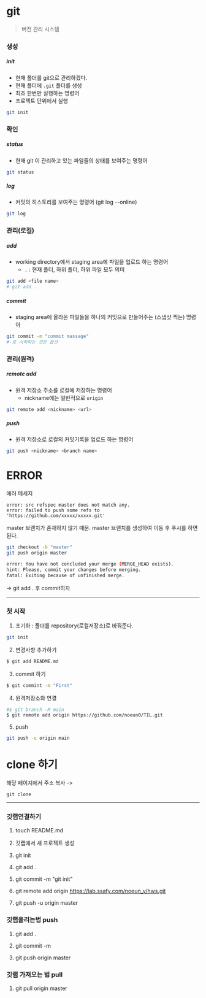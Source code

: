 # git

> 버전 관리 시스템



### 생성

##### init

- 현재 폴더를 git으로 관리하겠다.
- 현재 폴더에 `.git` 폴더를 생성
- 최초 한번만 실행하는 명령어
- 프로젝트 단위에서 실행

```bash
git init
```



### 확인

##### status

- 현재 git 이 관리하고 있는 파일들의 상태를 보여주는 명령어

```bash
git status
```



##### log

- 커밋의 히스토리를 보여주는 명령어 (git log --online)

```bash
git log
```



### 관리(로컬)

##### add

- working directory에서 staging area에 파일을 업로드 하는 명령어
  - `.`  : 현재 폴더, 하위 폴더, 하위 파일 모두 의미

```bash
git add <file name>
# git add .
```

##### commit

- staging area에 올라온 파일들을 하나의 커밋으로 만들어주는 (스냅샷 찍는) 명령어

```bash
git commit -m "commit massage"
#-로 시작하는 것은 옵션
```



### 관리(원격)

##### remote add

- 원격 저장소 주소를 로컬에 저장하는 명령어
  - nickname에는 일반적으로 `origin`

```bash
git remote add <nickname> <url>
```



##### push

- 원격 저장소로 로컬의 커밋기록을 업로드 하는 명령어

``` bash
git push <nickname> <branch name>
```



# ERROR

에러 메세지

```
error: src refspec master does not match any.  
error: failed to push some refs to 'https://github.com/xxxxx/xxxxx.git'
```

master 브랜치가 존재하지 않기 때문. master 브랜치를 생성하여 이동 후 푸시를 하면 된다.

```bash
git checkout -b "master"
git push origin master
```



```bash
error: You have not concluded your merge (MERGE_HEAD exists).
hint: Please, commit your changes before merging.
fatal: Exiting because of unfinished merge.

```

-> git add . 후 commit하자

---



### 첫 시작

1. 초기화 : 폴더를 repository(로컬저장소)로 바꿔준다.

```bash
git init
```

2. 변경사항 추가하기

```bash
$ git add README.md
```

3. commit 하기

```bash
$ git commint -m "First"
```

4. 원격저장소와 연결

```bash
#$ git branch -M main
$ git remote add origin https://github.com/noeun0/TIL.git
```

5. push

```bash
git push -u origin main
```



# clone 하기

해당 페이지에서 주소 복사 -> 

```
git clone
```



---

### 깃랩연결하기

1. touch README.md
2. 깃랩에서 새 프로젝트 생성
3. git init

4. git add .

5. git commit -m "git init"
6. git remote add origin https://lab.ssafy.com/noeun_y/hws.git

7. git push -u origin master

### 깃랩올리는법 push

1. git add .

2. git commit -m 

3. git push origin master



### 깃랩 가져오는 법 pull

1. git pull origin master